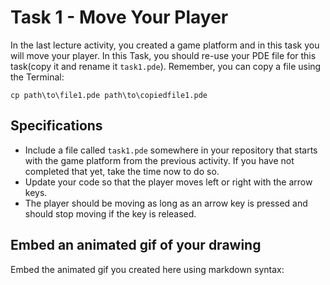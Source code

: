 # Task 1 - Move Your Player

In the last lecture activity, you created a game platform and in this task you will move your player.
In this Task, you should re-use your PDE file for this task(copy it and rename it `task1.pde`). 
Remember, you can copy a file using the Terminal:

```
cp path\to\file1.pde path\to\copiedfile1.pde
```

## Specifications

- Include a file called `task1.pde` somewhere in your repository that starts with the game platform from the previous activity. If you have not completed that yet, take the time now to do so.
- Update your code so that the player moves left or right with the arrow keys.
- The player should be moving as long as an arrow key is pressed and should stop moving if the key is released.

## Embed an animated gif of your drawing

Embed the animated gif you created here using markdown syntax:

